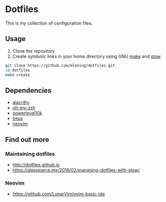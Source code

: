 # Dotfiles

This is my collection of configuration files.

## Usage

1. Clone the repository 
1. Create symbolic links in your home directory using GNU [make](https://www.gnu.org/software/make/manual/make.html) and [stow](https://www.gnu.org/software/stow/)

```bash
git clone https://github.com/mloning/dotfiles.git
cd dotfiles
make create
```

## Dependencies

* [alacritty](https://alacritty.org)
* [oh-my-zsh](https://ohmyz.sh)
* [powerlevel10k](https://github.com/romkatv/powerlevel10k)
* [tmux](https://github.com/tmux/tmux/wiki)
* [neovim](https://neovim.io)

## Find out more

### Maintaining dotfiles

* http://dotfiles.github.io
* https://alexpearce.me/2016/02/managing-dotfiles-with-stow/

### Neovim

* https://github.com/LunarVim/nvim-basic-ide

